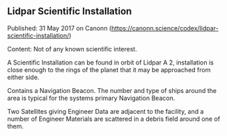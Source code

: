 ## Lidpar Scientific Installation

Published: 31 May 2017 on Canonn (https://canonn.science/codex/lidpar-scientific-installation/)

Content: Not of any known scientific interest.

A Scientific Installation can be found in orbit of Lidpar A 2, installation is close enough to the rings of the planet that it may be approached from either side.

Contains a Navigation Beacon. The number and type of ships around the area is typical for the systems primary Navigation Beacon.

Two Satellites giving Engineer Data are adjacent to the facility, and a number of Engineer Materials are scattered in a debris field around one of them.
